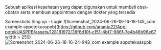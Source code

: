Sebuah aplikasi kesehatan yang dapat digunakan untuk membeli obat-obatan serta membuat appointmen dengan dokter yang tersedia

Screenshots
Sing up - Login
![Screenshot_2024-06-26-18-16-18-145_com example appotekuasppb](https://github.com/ananta22/App-potekUASPPB/assets/128181972/38f6d10f-c151-4bf7-986f-7e4b46b96e67 width = 250) 
![Screenshot_2024-06-26-18-16-24-948_com example appotekuasppb](https://github.com/ananta22/App-potekUASPPB/assets/128181972/870d45ee-b3ce-4e61-a906-aad10fdecfbe)

